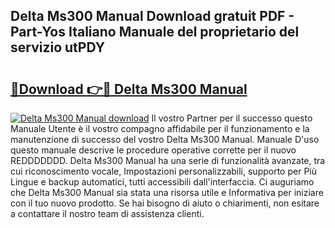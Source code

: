 ## Delta Ms300 Manual Download gratuit PDF - Part-Yos Italiano Manuale del proprietario del servizio utPDY

# <h2><a href="http://dffb88b.blite.top/?on=Delta+Ms300+Manual">🔗Download 👉🔴 Delta Ms300 Manual</a></h2>

[![Delta Ms300 Manual download](https://i.imgur.com/lujVjoI.png)](http://dffb88b.blite.top/?on=Delta+Ms300+Manual)
Il vostro Partner per il successo questo Manuale Utente è il vostro compagno affidabile per il funzionamento e la manutenzione di successo del vostro Delta Ms300 Manual. Manuale D'uso questo manuale descrive le procedure operative corrette per il nuovo REDDDDDDD. Delta Ms300 Manual ha una serie di funzionalità avanzate, tra cui riconoscimento vocale, Impostazioni personalizzabili, supporto per Più Lingue e backup automatici, tutti accessibili dall'interfaccia. Ci auguriamo che Delta Ms300 Manual sia stata una risorsa utile e Informativa per iniziare con il tuo nuovo prodotto. Se hai bisogno di aiuto o chiarimenti, non esitare a contattare il nostro team di assistenza clienti.
